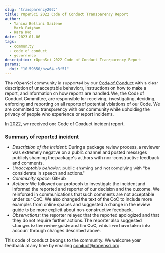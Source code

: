 ```yaml
---
slug: "transparency2022"
title: rOpenSci 2022 Code of Conduct Transparency Report
author:
  - Yanina Bellini Saibene
  - Mark Padgham
  - Kara Woo
date: 2023-01-06
tags:
  - community
  - code of conduct
  - governance
description: rOpenSci 2022 Code of Conduct Transparency Report
params:
  doi: "10.59350/hzw64-c3f51"
---
```


The rOpenSci community is supported by our [Code of Conduct](/code-of-conduct) with a clear description of unacceptable behaviors, 
instructions on how to make a report, and information on how reports are handled. We, the Code of Conduct Committee, 
are responsible for receiving, investigating, deciding, enforcing and reporting on all reports of potential 
violations of our Code. We are committed to transparency with our community while upholding the privacy 
of people who experience or report incidents.

In 2022, we received one Code of Conduct incident report. 

### Summary of reported incident

* _Description of the incident:_ During a package review process, a reviewer was extremely negative on a public 
channel and posted messages publicly shaming the package's authors with non-constructive feedback and comments.
* _Unacceptable behavior:_ public shaming and not complying with "be considerate in speech and actions."
* _Community space:_ GitHub
* _Actions:_  We followed our protocols to investigate the incident and informed the reported and reporter of our decision and the outcome. 
We reinforced in communications that such comments are not acceptable under our CoC. We also changed the 
text of the CoC to include more examples from online spaces and suggested a change in the review guide to be 
more explicit about non-constructive feedback.
* _Observations:_ the reporter relayed that the reported apologized and that they do not require further actions. 
The reporter also suggested changes to the review guide and the CoC, which we have taken into account through changes described above.


This code of conduct belongs to the community. We welcome your feedback at any time by emailing <conduct@ropensci.org>.
